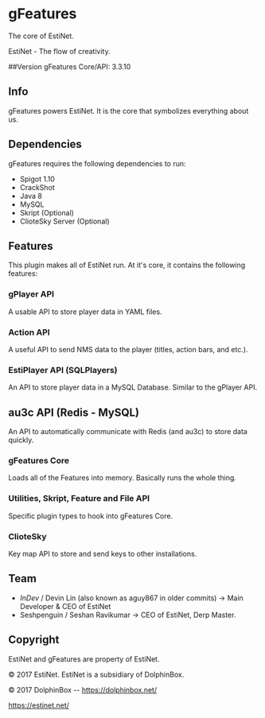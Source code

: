 # gFeatures

The core of EstiNet.

EstiNet - The flow of creativity.

##Version
gFeatures Core/API: 3.3.10

## Info
gFeatures powers EstiNet.
It is the core that symbolizes everything about us.

## Dependencies
gFeatures requires the following dependencies to run:
* Spigot 1.10
* CrackShot
* Java 8
* MySQL
* Skript (Optional)
* ClioteSky Server (Optional)

## Features
This plugin makes all of EstiNet run. At it's core, it contains the following features:

### gPlayer API
A usable API to store player data in YAML files.

### Action API
A useful API to send NMS data to the player (titles, action bars, and etc.).

### EstiPlayer API (SQLPlayers)
An API to store player data in a MySQL Database. Similar to the gPlayer API.

## au3c API (Redis - MySQL)
An API to automatically communicate with Redis (and au3c) to store data quickly.

### gFeatures Core
Loads all of the Features into memory. Basically runs the whole thing.

### Utilities, Skript, Feature and File API
Specific plugin types to hook into gFeatures Core.

### ClioteSky
Key map API to store and send keys to other installations.

## Team
- _InDev_ / Devin Lin (also known as aguy867 in older commits) -> Main Developer & CEO of EstiNet
- Seshpenguin / Seshan Ravikumar -> CEO of EstiNet, Derp Master.

## Copyright
EstiNet and gFeatures are property of EstiNet.

© 2017 EstiNet. EstiNet is a subsidiary of DolphinBox.

© 2017 DolphinBox -- https://dolphinbox.net/

https://estinet.net/

